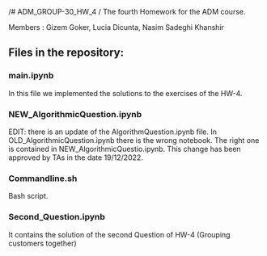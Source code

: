 /# ADM_GROUP-30_HW_4
/
The fourth Homework for the ADM course.

Members : Gizem Goker, Lucia Dicunta, Nasim Sadeghi Khanshir

## Files in the repository:

### main.ipynb
In this file we implemented the solutions to the exercises of the HW-4.
### NEW_AlgorithmicQuestion.ipynb

EDIT: there is an update of the AlgorithmQuestion.ipynb file. In OLD_AlgorithmicQuestion.ipynb there is the wrong notebook. The right one is contained in NEW_AlgorithmicQuestio.ipynb. This change has been approved by TAs in the date 19/12/2022.
### Commandline.sh
Bash script.
### Second_Question.ipynb
It contains the solution of the second Question of HW-4 (Grouping customers together)
